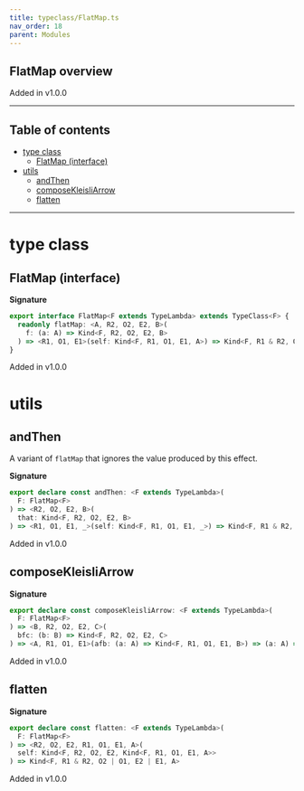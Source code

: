 ```yaml
---
title: typeclass/FlatMap.ts
nav_order: 18
parent: Modules
---
```


## FlatMap overview

Added in v1.0.0

---

<h2 class="text-delta">Table of contents</h2>

- [type class](#type-class)
  - [FlatMap (interface)](#flatmap-interface)
- [utils](#utils)
  - [andThen](#andthen)
  - [composeKleisliArrow](#composekleisliarrow)
  - [flatten](#flatten)

---

# type class

## FlatMap (interface)

**Signature**

```ts
export interface FlatMap<F extends TypeLambda> extends TypeClass<F> {
  readonly flatMap: <A, R2, O2, E2, B>(
    f: (a: A) => Kind<F, R2, O2, E2, B>
  ) => <R1, O1, E1>(self: Kind<F, R1, O1, E1, A>) => Kind<F, R1 & R2, O1 | O2, E1 | E2, B>
}
```

Added in v1.0.0

# utils

## andThen

A variant of `flatMap` that ignores the value produced by this effect.

**Signature**

```ts
export declare const andThen: <F extends TypeLambda>(
  F: FlatMap<F>
) => <R2, O2, E2, B>(
  that: Kind<F, R2, O2, E2, B>
) => <R1, O1, E1, _>(self: Kind<F, R1, O1, E1, _>) => Kind<F, R1 & R2, O2 | O1, E2 | E1, B>
```

Added in v1.0.0

## composeKleisliArrow

**Signature**

```ts
export declare const composeKleisliArrow: <F extends TypeLambda>(
  F: FlatMap<F>
) => <B, R2, O2, E2, C>(
  bfc: (b: B) => Kind<F, R2, O2, E2, C>
) => <A, R1, O1, E1>(afb: (a: A) => Kind<F, R1, O1, E1, B>) => (a: A) => Kind<F, R1 & R2, O2 | O1, E2 | E1, C>
```

Added in v1.0.0

## flatten

**Signature**

```ts
export declare const flatten: <F extends TypeLambda>(
  F: FlatMap<F>
) => <R2, O2, E2, R1, O1, E1, A>(
  self: Kind<F, R2, O2, E2, Kind<F, R1, O1, E1, A>>
) => Kind<F, R1 & R2, O2 | O1, E2 | E1, A>
```

Added in v1.0.0
